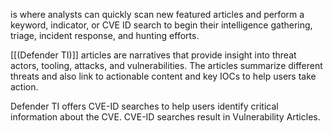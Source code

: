 is where analysts can quickly scan new featured articles and perform a keyword, indicator, or CVE ID search to begin their intelligence gathering, triage, incident response, and hunting efforts.

[[(Defender TI)]] articles are narratives that provide insight into threat actors, tooling, attacks, and vulnerabilities. The articles summarize different threats and also link to actionable content and key IOCs to help users take action.

Defender TI offers CVE-ID searches to help users identify critical information about the CVE. CVE-ID searches result in Vulnerability Articles.